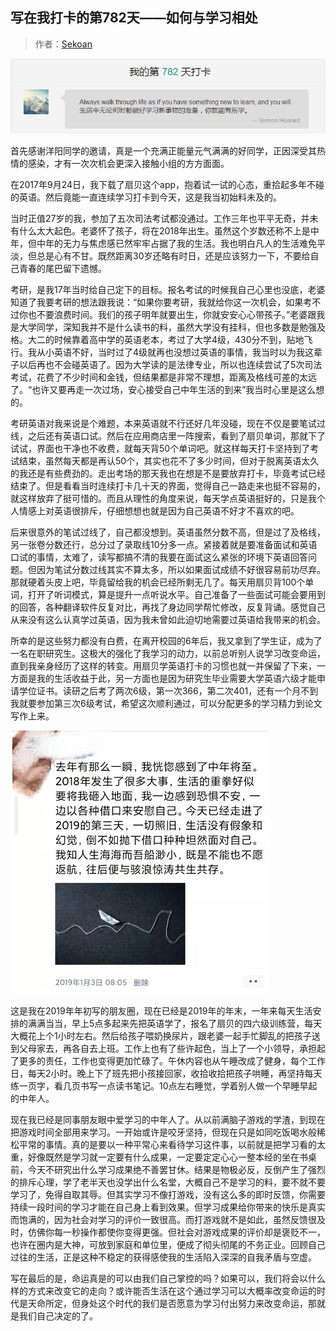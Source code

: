 ## 写在我打卡的第782天——如何与学习相处 

> 作者：[Sekoan](https://www.shanbay.com/user/list/wechat_l3zlqk94/)

![图片 1](1.assets/cacf9001d6af749eaf1d938c146e8350.520f71dc8b5f357f845d21f2da718ac7.jpg@90Q)

首先感谢洋阳同学的邀请，真是一个充满正能量元气满满的好同学，正因深受其热情的感染，才有一次次机会更深入接触小组的方方面面。

在2017年9月24日，我下载了扇贝这个app，抱着试一试的心态，重拾起多年不碰的英语。然后竟能一直连续学习打卡到今天，这是我当初始料未及的。

当时正值27岁的我，参加了五次司法考试都没通过。工作三年也平平无奇，并未有什么太大起色。老婆怀了孩子，将在2018年出生。虽然这个岁数还称不上是中年，但中年的无力与焦虑感已然牢牢占据了我的生活。我也明白凡人的生活难免平淡，但总是心有不甘。既然距离30岁还略有时日，还是应该努力一下，不要给自己青春的尾巴留下遗憾。

考研，是我17年当时给自己定下的目标。报名考试的时候我自己心里也没底，老婆知道了我要考研的想法跟我说：“如果你要考研，我就给你这一次机会，如果考不过你也不要浪费时间。我们的孩子明年就要出生，你就安安心心带孩子。”老婆跟我是大学同学，深知我并不是什么读书的料，虽然大学没有挂科，但也多数是勉强及格。大二的时候靠着高中学的英语老本，考过了大学4级，430分不到，贴地飞行。我从小英语不好，当时过了4级就再也没想过英语的事情，我当时以为我这辈子以后再也不会碰英语了。因为大学读的是法律专业，所以也连续尝试了5次司法考试，花费了不少时间和金钱，但结果都是非常不理想，距离及格线可差的太远了。“也许又要再走一次过场，安心接受自己中年生活的到来”我当时心里是这么想的。

考研英语对我来说是个难题，本来英语就不行还好几年没碰，现在不仅是要笔试过线，之后还有英语口试。然后在应用商店里一阵搜索，看到了扇贝单词，那就下了试试，界面也干净也不收费，就每天背50个单词吧。就这样每天打卡坚持到了考试结束，虽然每天都是再认50个，其实也花不了多少时间，但对于脱离英语太久的我还是有些费劲的。走出考场的那天我也在想是不是要放弃打卡，毕竟考试已经结束了。但是看看当时连续打卡几十天的界面，觉得自己一路走来也挺不容易的，就这样放弃了挺可惜的。而且从理性的角度来说，每天学点英语挺好的，只是我个人情感上对英语很排斥，仔细想想也就是因为自己英语不好才不喜欢的吧。

后来很意外的笔试过线了，自己都没想到。英语虽然分数不高，但是过了及格线，另一张卷分数还行，总分过了录取线10分多一点。紧接着就是要准备面试和英语口试的事情，太难了，读写都搞不清的我要在面试这么紧张的环境下英语回答问题。但因为笔试分数过线其实不算太多，所以如果面试成绩不好很容易前功尽弃。那就硬着头皮上吧，毕竟留给我的机会已经所剩无几了。每天用扇贝背100个单词，打开了听词模式，算是提升一点听说水平。自己准备了一些面试可能会要用到的回答，各种翻译软件反复对比，再找了身边同学帮忙修改，反复背诵。感觉自己从来没有这么认真学过英语，因为我未曾如此迫切地需要过英语给我带来的机会。

所幸的是这些努力都没有白费，在离开校园的6年后，我又拿到了学生证，成为了一名在职研究生。这极大的强化了我学习的动力，以前总听别人说学习改变命运，直到我亲身经历了这样的转变。用扇贝学英语打卡的习惯也就一并保留了下来，一方面是我的生活收益于此，另一方面也是因为研究生毕业需要大学英语六级才能申请学位证书。读研之后考了两次6级，第一次366，第二次401，还有一个月不到我就要参加第三次6级考试，希望这次顺利通过，可以分配更多的学习精力到论文写作上来。

![图片 4](1.assets/ab98b66c036493e6a7fdb57f7d15c269.8e7c7b8ca3023280479475de518309d9.jpg@90Q)

这是我在2019年年初写的朋友圈，现在已经是2019年的年末，一年来每天生活安排的满满当当，早上5点多起来先把英语学了，报名了扇贝的四六级训练营，每天大概花上个1小时左右。然后给孩子喂奶换尿片，跟老婆一起手忙脚乱的把孩子送到父母家去，再各自去上班。工作上也有了些许起色，当上了一个小领导，承担起了更多的责任，工作也变得更加忙碌了。午休内容也从午睡改成了健身，每个工作日，每天2小时。晚上下了班先把小孩接回家，收拾收拾把孩子哄睡，再坚持每天练一页字，看几页书写一点读书笔记。10点左右睡觉，学着别人做一个早睡早起的中年人。

现在我已经是同事朋友眼中爱学习的中年人了。从以前满脑子游戏的学渣，到现在把游戏时间全部用来学习。一开始或许是咬牙坚持，但现在只是如同吃饭喝水般稀松平常的事情。真的是要以一种平常心来看待学习这件事，以前就是把学习看的太重，好像既然是学习就一定要有什么成果，一定要定定心心一整本经的坐在书桌前，今天不研究出什么学习成果绝不善罢甘休。结果是物极必反，反倒产生了强烈的排斥心理，学了老半天也没学出什么名堂，大概自己不是学习的料，要不就不要学习了，免得自取其辱。但其实学习不像打游戏，没有这么多的即时反馈，你需要持续一段时间的学习才能在自己身上看到效果。但学习成果给你带来的快乐是真实而饱满的，因为社会对学习的评价一致很高。而打游戏就不是如此，虽然反馈很及时，仿佛你每一秒操作都使你变得更强。但社会对游戏成果的评价却是褒贬不一，也许在圈内是大神，可放到家庭和单位里，便成了彻头彻尾的不务正业。回顾自己过往的生活，正是这种不稳定的获得感使我的生活陷入深深的自我矛盾与空虚。

写在最后的是，命运真是的可以由我们自己掌控的吗？如果可以，我们将会以什么样的方式来改变它的走向？或许能否生活在这个通过学习可以大概率改变命运的时代是天命所定，但身处这个时代的我们是否愿意为学习付出努力来改变命运，那就是我们自己决定的了。